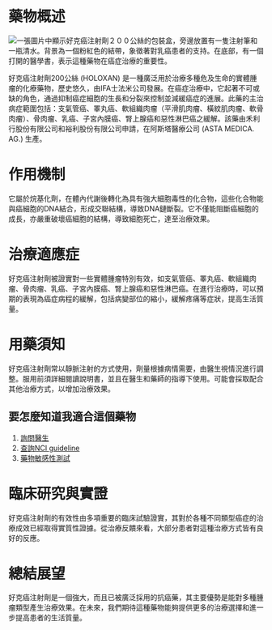 # 藥物概述 
![一張圖片中顯示好克癌注射劑２００公絲的包裝盒，旁邊放置有一隻注射筆和一瓶清水。背景為一個粉紅色的結帶，象徵著對乳癌患者的支持。在底部，有一個打開的醫學書，表示這種藥物在癌症治療的重要性。](https://i.imgur.com/NmIm3DQ.jpeg)

好克癌注射劑200公絲 (HOLOXAN) 是一種廣泛用於治療多種危及生命的實體腫瘤的化療藥物，歷史悠久，由IFA士法米公司發展。在癌症治療中，它起著不可或缺的角色，通過抑制癌症細胞的生長和分裂來控制並減緩癌症的進展。此藥的主治病症範圍包括：支氣管癌、睪丸癌、軟組織肉瘤（平滑肌肉瘤、橫紋肌肉瘤、軟骨肉瘤）、骨肉瘤、乳癌、子宮內膜癌、腎上腺癌和惡性淋巴癌之緩解。該藥由禾利行股份有限公司和裕利股份有限公司申請，在阿斯塔醫療公司 (ASTA MEDICA. AG.) 生產。

# 作用機制 

它屬於烷基化劑，在體內代謝後轉化為具有強大細胞毒性的化合物，這些化合物能與癌細胞的DNA結合，形成交聯結構，導致DNA鏈斷裂。它不僅能阻斷癌細胞的成長，亦嚴重破壞癌細胞的結構，導致細胞死亡，達至治療效果。

# 治療適應症 

好克癌注射劑被證實對一些實體腫瘤特別有效，如支氣管癌、睪丸癌、軟組織肉瘤、骨肉瘤、乳癌、子宮內膜癌、腎上腺癌和惡性淋巴癌。在進行治療時，可以預期的表現為癌症病程的緩解，包括病變部位的縮小，緩解疼痛等症狀，提高生活質量。

# 用藥須知 

好克癌注射劑常以靜脈注射的方式使用，劑量根據病情需要，由醫生視情況進行調整。服用前須詳細閱讀說明書，並且在醫生和藥師的指導下使用。可能會採取配合其他治療方式，以增加治療效果。

## 要怎麼知道我適合這個藥物

1. [詢問醫生](./text/1-1.html)
2. [查詢NCI guideline](./text/1-2.html)
3. [藥物敏感性測試](./text/1-3.html)

# 臨床研究與實證 

好克癌注射劑的有效性由多項重要的臨床試驗證實，其對於各種不同類型癌症的治療成效已經取得實質性證據。從治療反饋來看，大部分患者對這種治療方式皆有良好的反應。

# 總結展望 

好克癌注射劑是一個強大，而且已被廣泛採用的抗癌藥，其主要優勢是能對多種腫瘤類型產生治療效果。在未來，我們期待這種藥物能夠提供更多的治療選擇和進一步提高患者的生活質量。
